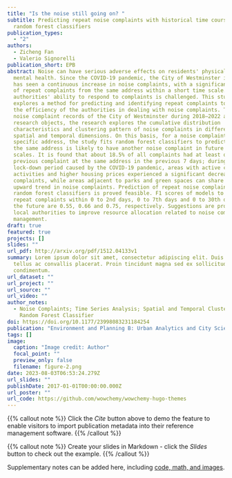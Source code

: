```yaml
---
title: "Is the noise still going on? "
subtitle: Predicting repeat noise complaints with historical time course and
  random forest classifiers
publication_types:
  - "2"
authors:
  - Zicheng Fan
  - Valerio Signorelli
publication_short: EPB
abstract: Noise can have serious adverse effects on residents' physical and
  mental health. Since the COVID-19 pandemic, the City of Westminster in London
  has seen a continuous increase in noise complaints, with a significant number
  of repeat complaints from the same address within a short time scale. The
  authorities' ability to respond to complaints is challenged. This study
  explores a method for predicting and identifying repeat complaints to improve
  the efficiency of the authorities in dealing with noise complaints. Taking the
  noise complaint records of the City of Westminster during 2018–2022 as
  research objects, the research explores the cumulative distribution
  characteristics and clustering pattern of noise complaints in different
  spatial and temporal dimensions. On this basis, for a noise complaint from a
  specific address, the study fits random forest classifiers to predict whether
  the same address is likely to have another noise complaint in future time
  scales. It is found that about 18.5% of all complaints had at least one
  previous complaint at the same address in the previous 7 days; during the
  lock-down period caused by the COVID-19 pandemic, areas with active commercial
  activities and higher housing prices experienced a significant decrease in
  complaints, while areas adjacent to parks and green spaces can share a similar
  upward trend in noise complaints. Prediction of repeat noise complaints with
  random forest classifiers is proved feasible. F1 scores of models to predict
  repeat complaints within 0 to 2nd days, 0 to 7th days and 0 to 30th days in
  the future are 0.55, 0.66 and 0.75, respectively. Suggestions are provided for
  local authorities to improve resource allocation related to noise complaint
  management.
draft: true
featured: true
projects: []
slides: ""
url_pdf: http://arxiv.org/pdf/1512.04133v1
summary: Lorem ipsum dolor sit amet, consectetur adipiscing elit. Duis posuere
  tellus ac convallis placerat. Proin tincidunt magna sed ex sollicitudin
  condimentum.
url_dataset: ""
url_project: ""
url_source: ""
url_video: ""
author_notes:
  - Noise Complaints; Time Series Analysis; Spatial and Temporal Clustering;
    Random Forest Classifier
doi: https://doi.org/10.1177/23998083231184254
publication: "Environment and Planning B: Urban Analytics and City Science"
tags: []
image:
  caption: "Image credit: Author"
  focal_point: ""
  preview_only: false
  filename: figure-2.png
date: 2023-08-03T06:53:24.279Z
url_slides: ""
publishDate: 2017-01-01T00:00:00.000Z
url_poster: ""
url_code: https://github.com/wowchemy/wowchemy-hugo-themes
---
```


{{% callout note %}}
Click the *Cite* button above to demo the feature to enable visitors to import publication metadata into their reference management software.
{{% /callout %}}

{{% callout note %}}
Create your slides in Markdown - click the *Slides* button to check out the example.
{{% /callout %}}

Supplementary notes can be added here, including [code, math, and images](https://wowchemy.com/docs/writing-markdown-latex/).
